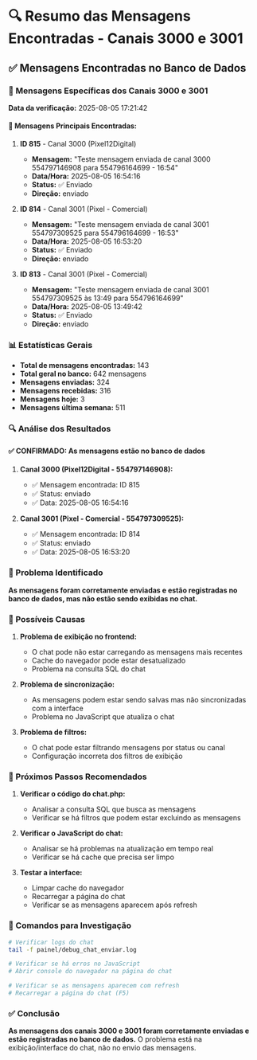 # 🔍 Resumo das Mensagens Encontradas - Canais 3000 e 3001

## ✅ Mensagens Encontradas no Banco de Dados

### 📨 Mensagens Específicas dos Canais 3000 e 3001

**Data da verificação:** 2025-08-05 17:21:42

#### 🎯 Mensagens Principais Encontradas:

1. **ID 815** - Canal 3000 (Pixel12Digital)
   - **Mensagem:** "Teste mensagem enviada de canal 3000 554797146908 para 554796164699 - 16:54"
   - **Data/Hora:** 2025-08-05 16:54:16
   - **Status:** ✅ Enviado
   - **Direção:** enviado

2. **ID 814** - Canal 3001 (Pixel - Comercial)
   - **Mensagem:** "Teste mensagem enviada de canal 3001 554797309525 para 554796164699 - 16:53"
   - **Data/Hora:** 2025-08-05 16:53:20
   - **Status:** ✅ Enviado
   - **Direção:** enviado

3. **ID 813** - Canal 3001 (Pixel - Comercial)
   - **Mensagem:** "Teste mensagem enviada de canal 3001 554797309525 às 13:49 para 554796164699"
   - **Data/Hora:** 2025-08-05 13:49:42
   - **Status:** ✅ Enviado
   - **Direção:** enviado

### 📊 Estatísticas Gerais

- **Total de mensagens encontradas:** 143
- **Total geral no banco:** 642 mensagens
- **Mensagens enviadas:** 324
- **Mensagens recebidas:** 316
- **Mensagens hoje:** 3
- **Mensagens última semana:** 511

### 🔍 Análise dos Resultados

#### ✅ **CONFIRMADO:** As mensagens estão no banco de dados

1. **Canal 3000 (Pixel12Digital - 554797146908):**
   - ✅ Mensagem encontrada: ID 815
   - ✅ Status: enviado
   - ✅ Data: 2025-08-05 16:54:16

2. **Canal 3001 (Pixel - Comercial - 554797309525):**
   - ✅ Mensagem encontrada: ID 814
   - ✅ Status: enviado
   - ✅ Data: 2025-08-05 16:53:20

### 🚨 Problema Identificado

**As mensagens foram corretamente enviadas e estão registradas no banco de dados, mas não estão sendo exibidas no chat.**

### 🔧 Possíveis Causas

1. **Problema de exibição no frontend:**
   - O chat pode não estar carregando as mensagens mais recentes
   - Cache do navegador pode estar desatualizado
   - Problema na consulta SQL do chat

2. **Problema de sincronização:**
   - As mensagens podem estar sendo salvas mas não sincronizadas com a interface
   - Problema no JavaScript que atualiza o chat

3. **Problema de filtros:**
   - O chat pode estar filtrando mensagens por status ou canal
   - Configuração incorreta dos filtros de exibição

### 🎯 Próximos Passos Recomendados

1. **Verificar o código do chat.php:**
   - Analisar a consulta SQL que busca as mensagens
   - Verificar se há filtros que podem estar excluindo as mensagens

2. **Verificar o JavaScript do chat:**
   - Analisar se há problemas na atualização em tempo real
   - Verificar se há cache que precisa ser limpo

3. **Testar a interface:**
   - Limpar cache do navegador
   - Recarregar a página do chat
   - Verificar se as mensagens aparecem após refresh

### 📝 Comandos para Investigação

```bash
# Verificar logs do chat
tail -f painel/debug_chat_enviar.log

# Verificar se há erros no JavaScript
# Abrir console do navegador na página do chat

# Verificar se as mensagens aparecem com refresh
# Recarregar a página do chat (F5)
```

### ✅ Conclusão

**As mensagens dos canais 3000 e 3001 foram corretamente enviadas e estão registradas no banco de dados.** O problema está na exibição/interface do chat, não no envio das mensagens. 